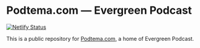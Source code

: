 # Podtema.com — Evergreen Podcast

[![Netlify Status](https://api.netlify.com/api/v1/badges/6c50c114-cd99-4989-86ba-7cae6326f88f/deploy-status)](https://app.netlify.com/sites/cocky-turing-c54dec/deploys)

This is a public repository for [Podtema.com](https://podtema.com), a home of Evergreen Podcast.
